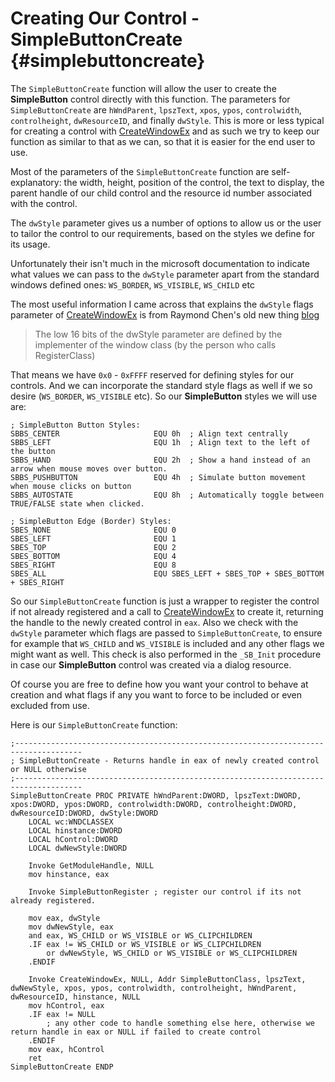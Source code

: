 # Creating Our Control - SimpleButtonCreate {#simplebuttoncreate}

The `SimpleButtonCreate` function will allow the user to create the **SimpleButton** control directly with this function. The parameters for `SimpleButtonCreate` are `hWndParent`, `lpszText`, `xpos`, `ypos`, `controlwidth`, `controlheight`, `dwResourceID`, and finally `dwStyle`. This is more or less typical for creating a control with [CreateWindowEx](https://msdn.microsoft.com/en-us/library/windows/desktop/ms632680%28v=vs.85%29.aspx) and as such we try to keep our function as similar to that as we can, so that it is easier for the end user to use.

Most of the parameters of the `SimpleButtonCreate` function are self-explanatory: the width, height, position of the control, the text to display, the parent handle of our child control and the resource id number associated with the control.

The `dwStyle` parameter gives us a number of options to allow us or the user to tailor the control to our requirements, based on the styles we define for its usage.

Unfortunately their isn't much in the microsoft documentation to indicate what values we can pass to the `dwStyle` parameter apart from the standard windows defined ones: `WS_BORDER`, `WS_VISIBLE`, `WS_CHILD` etc

The most useful information I came across that explains the `dwStyle` flags parameter of [CreateWindowEx](https://msdn.microsoft.com/en-us/library/windows/desktop/ms632680%28v=vs.85%29.aspx) is from Raymond Chen's old new thing [blog](https://blogs.msdn.microsoft.com/oldnewthing/20031203-00/?p=41633/)

> The low 16 bits of the dwStyle parameter are defined by the implementer of the window class \(by the person who calls RegisterClass\)

That means we have `0x0` - `0xFFFF` reserved for defining styles for our controls. And we can incorporate the standard style flags as well if we so desire \(`WS_BORDER`, `WS_VISIBLE` etc\). So our **SimpleButton** styles we will use are:

```x86asm
; SimpleButton Button Styles:
SBBS_CENTER                     EQU 0h  ; Align text centrally
SBBS_LEFT                       EQU 1h  ; Align text to the left of the button
SBBS_HAND                       EQU 2h  ; Show a hand instead of an arrow when mouse moves over button.
SBBS_PUSHBUTTON                 EQU 4h  ; Simulate button movement when mouse clicks on button
SBBS_AUTOSTATE                  EQU 8h  ; Automatically toggle between TRUE/FALSE state when clicked.

; SimpleButton Edge (Border) Styles:
SBES_NONE                       EQU 0
SBES_LEFT                       EQU 1
SBES_TOP                        EQU 2
SBES_BOTTOM                     EQU 4
SBES_RIGHT                      EQU 8
SBES_ALL                        EQU SBES_LEFT + SBES_TOP + SBES_BOTTOM + SBES_RIGHT
```

So our `SimpleButtonCreate` function is just a wrapper to register the control if not already registered and a call to [CreateWindowEx](https://msdn.microsoft.com/en-us/library/windows/desktop/ms632680%28v=vs.85%29.aspx) to create it, returning the handle to the newly created control in `eax`. Also we check with the `dwStyle` parameter which flags are passed to `SimpleButtonCreate`, to ensure for example that `WS_CHILD` and `WS_VISIBLE` is included and any other flags we might want as well. This check is also performed in the `_SB_Init` procedure in case our **SimpleButton** control was created via a dialog resource.

Of course you are free to define how you want your control to behave at creation and what flags if any you want to force to be included or even excluded from use.

Here is our `SimpleButtonCreate` function:

```x86asm
;-------------------------------------------------------------------------------------
; SimpleButtonCreate - Returns handle in eax of newly created control or NULL otherwise
;-------------------------------------------------------------------------------------
SimpleButtonCreate PROC PRIVATE hWndParent:DWORD, lpszText:DWORD, xpos:DWORD, ypos:DWORD, controlwidth:DWORD, controlheight:DWORD, dwResourceID:DWORD, dwStyle:DWORD
    LOCAL wc:WNDCLASSEX
    LOCAL hinstance:DWORD
    LOCAL hControl:DWORD
	LOCAL dwNewStyle:DWORD
	
    Invoke GetModuleHandle, NULL
    mov hinstance, eax

    Invoke SimpleButtonRegister ; register our control if its not already registered.

    mov eax, dwStyle
    mov dwNewStyle, eax
    and eax, WS_CHILD or WS_VISIBLE or WS_CLIPCHILDREN
    .IF eax != WS_CHILD or WS_VISIBLE or WS_CLIPCHILDREN
        or dwNewStyle, WS_CHILD or WS_VISIBLE or WS_CLIPCHILDREN
    .ENDIF
    
    Invoke CreateWindowEx, NULL, Addr SimpleButtonClass, lpszText, dwNewStyle, xpos, ypos, controlwidth, controlheight, hWndParent, dwResourceID, hinstance, NULL
    mov hControl, eax
    .IF eax != NULL
        ; any other code to handle something else here, otherwise we return handle in eax or NULL if failed to create control
    .ENDIF
    mov eax, hControl
    ret
SimpleButtonCreate ENDP
```



